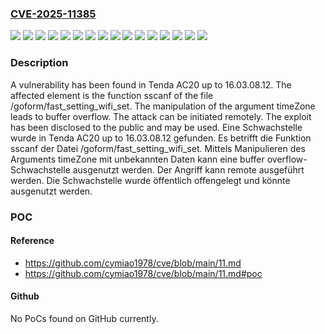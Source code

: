 ### [CVE-2025-11385](https://cve.mitre.org/cgi-bin/cvename.cgi?name=CVE-2025-11385)
![](https://img.shields.io/static/v1?label=Product&message=AC20&color=blue)
![](https://img.shields.io/static/v1?label=Version&message=16.03.08.0%20&color=brightgreen)
![](https://img.shields.io/static/v1?label=Version&message=16.03.08.1%20&color=brightgreen)
![](https://img.shields.io/static/v1?label=Version&message=16.03.08.10%20&color=brightgreen)
![](https://img.shields.io/static/v1?label=Version&message=16.03.08.11%20&color=brightgreen)
![](https://img.shields.io/static/v1?label=Version&message=16.03.08.12%20&color=brightgreen)
![](https://img.shields.io/static/v1?label=Version&message=16.03.08.2%20&color=brightgreen)
![](https://img.shields.io/static/v1?label=Version&message=16.03.08.3%20&color=brightgreen)
![](https://img.shields.io/static/v1?label=Version&message=16.03.08.4%20&color=brightgreen)
![](https://img.shields.io/static/v1?label=Version&message=16.03.08.5%20&color=brightgreen)
![](https://img.shields.io/static/v1?label=Version&message=16.03.08.6%20&color=brightgreen)
![](https://img.shields.io/static/v1?label=Version&message=16.03.08.7%20&color=brightgreen)
![](https://img.shields.io/static/v1?label=Version&message=16.03.08.8%20&color=brightgreen)
![](https://img.shields.io/static/v1?label=Version&message=16.03.08.9%20&color=brightgreen)
![](https://img.shields.io/static/v1?label=Vulnerability&message=Buffer%20Overflow&color=brightgreen)
![](https://img.shields.io/static/v1?label=Vulnerability&message=Memory%20Corruption&color=brightgreen)

### Description

A vulnerability has been found in Tenda AC20 up to 16.03.08.12. The affected element is the function sscanf of the file /goform/fast_setting_wifi_set. The manipulation of the argument timeZone leads to buffer overflow. The attack can be initiated remotely. The exploit has been disclosed to the public and may be used.
Eine Schwachstelle wurde in Tenda AC20 up to 16.03.08.12 gefunden. Es betrifft die Funktion sscanf der Datei /goform/fast_setting_wifi_set. Mittels Manipulieren des Arguments timeZone mit unbekannten Daten kann eine buffer overflow-Schwachstelle ausgenutzt werden. Der Angriff kann remote ausgeführt werden. Die Schwachstelle wurde öffentlich offengelegt und könnte ausgenutzt werden.

### POC

#### Reference
- https://github.com/cymiao1978/cve/blob/main/11.md
- https://github.com/cymiao1978/cve/blob/main/11.md#poc

#### Github
No PoCs found on GitHub currently.

